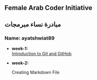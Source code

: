 ## Female Arab Coder Initiative
## مبادرة نساء مبرمجات

### Name: ayatshwiat89

* __week-1:__    
    [Introduction to Git and GitHob](https://github.com/ayatshwiat89/Udemy-git)


* __week-2:__

    Creating Markdown File


    

